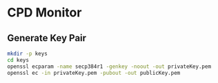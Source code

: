# CPD Monitor

## Generate Key Pair
```bash
mkdir -p keys
cd keys
openssl ecparam -name secp384r1 -genkey -noout -out privateKey.pem
openssl ec -in privateKey.pem -pubout -out publicKey.pem
```